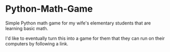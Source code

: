# Python-Math-Game
Simple Python math game for my wife's elementary students that are learning basic math.

I'd like to eventually turn this into a game for them that they can run on their computers by following a link.
